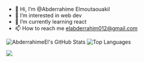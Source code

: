 - 👋 Hi, I’m @Abderrahime Elmoutaouakil
- 👀 I’m interested in web dev
- 🌱 I’m currently learning react
- 📫 How to reach me   elabderrahim012@gmail.com


<p>
  <img src="https://github-readme-stats.vercel.app/api?username=AbderrahimeEl&show_icons=true&theme=cobalt" alt="AbderrahimeEl's GitHub Stats" />
    <img src="https://github-readme-stats.vercel.app/api/top-langs/?username=AbderrahimeEl&layout=compact&theme=cobalt&custom_title=Top%20Languages&card_width=300" alt="Top Languages" />
</p>

![](https://github-readme-activity-graph.vercel.app/graph?username=AbderrahimeEl&theme=cobalt)
<!---
AbderrahimeEl/AbderrahimeEl is a ✨ special ✨ repository because its `README.md` (this file) appears on your GitHub profile.
You can click the Preview link to take a look at your changes.
--->

